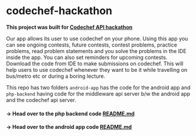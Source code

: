 # codechef-hackathon

**This project was built for [Codechef API hackathon](https://www.codechef.com/CAH1801/)**

Our app allows its user to use codechef on your phone. Using this app you can see ongoing contests, future contests, contest problems, practice problems, read problem statements and you solve the problems in the IDE inside the app. You can also set reminders for upcoming contests. Download the code from IDE to make submissions on codechef. This will help users to use codechef whenever they want to be it while travelling on bus/metro etc or during a boring lecture.

This repo has two folders `android-app` has the code for the android app and `php-backend` having code for the middleware api server b/w the android app and the codechef api server.

#### -> Head over to the php backend code [README.md](https://github.com/pushkar-anand/codechef-hackathon/blob/master/php-backend/README.md)


#### -> Head over to the android app code [README.md](https://github.com/pushkar-anand/codechef-hackathon/blob/master/android-app/README.md)
    
